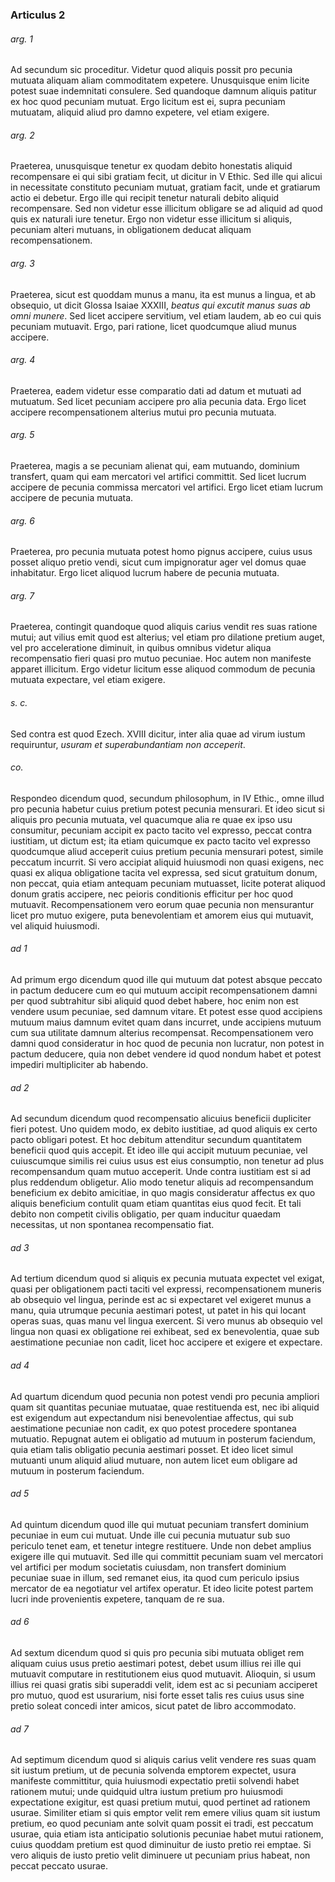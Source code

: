 ### Articulus 2

###### arg. 1
Ad secundum sic proceditur. Videtur quod aliquis possit pro pecunia mutuata aliquam aliam commoditatem expetere. Unusquisque enim licite potest suae indemnitati consulere. Sed quandoque damnum aliquis patitur ex hoc quod pecuniam mutuat. Ergo licitum est ei, supra pecuniam mutuatam, aliquid aliud pro damno expetere, vel etiam exigere.

###### arg. 2
Praeterea, unusquisque tenetur ex quodam debito honestatis aliquid recompensare ei qui sibi gratiam fecit, ut dicitur in V Ethic. Sed ille qui alicui in necessitate constituto pecuniam mutuat, gratiam facit, unde et gratiarum actio ei debetur. Ergo ille qui recipit tenetur naturali debito aliquid recompensare. Sed non videtur esse illicitum obligare se ad aliquid ad quod quis ex naturali iure tenetur. Ergo non videtur esse illicitum si aliquis, pecuniam alteri mutuans, in obligationem deducat aliquam recompensationem.

###### arg. 3
Praeterea, sicut est quoddam munus a manu, ita est munus a lingua, et ab obsequio, ut dicit Glossa Isaiae XXXIII, *beatus qui excutit manus suas ab omni munere*. Sed licet accipere servitium, vel etiam laudem, ab eo cui quis pecuniam mutuavit. Ergo, pari ratione, licet quodcumque aliud munus accipere.

###### arg. 4
Praeterea, eadem videtur esse comparatio dati ad datum et mutuati ad mutuatum. Sed licet pecuniam accipere pro alia pecunia data. Ergo licet accipere recompensationem alterius mutui pro pecunia mutuata.

###### arg. 5
Praeterea, magis a se pecuniam alienat qui, eam mutuando, dominium transfert, quam qui eam mercatori vel artifici committit. Sed licet lucrum accipere de pecunia commissa mercatori vel artifici. Ergo licet etiam lucrum accipere de pecunia mutuata.

###### arg. 6
Praeterea, pro pecunia mutuata potest homo pignus accipere, cuius usus posset aliquo pretio vendi, sicut cum impignoratur ager vel domus quae inhabitatur. Ergo licet aliquod lucrum habere de pecunia mutuata.

###### arg. 7
Praeterea, contingit quandoque quod aliquis carius vendit res suas ratione mutui; aut vilius emit quod est alterius; vel etiam pro dilatione pretium auget, vel pro acceleratione diminuit, in quibus omnibus videtur aliqua recompensatio fieri quasi pro mutuo pecuniae. Hoc autem non manifeste apparet illicitum. Ergo videtur licitum esse aliquod commodum de pecunia mutuata expectare, vel etiam exigere.

###### s. c.
Sed contra est quod Ezech. XVIII dicitur, inter alia quae ad virum iustum requiruntur, *usuram et superabundantiam non acceperit*.

###### co.
Respondeo dicendum quod, secundum philosophum, in IV Ethic., omne illud pro pecunia habetur cuius pretium potest pecunia mensurari. Et ideo sicut si aliquis pro pecunia mutuata, vel quacumque alia re quae ex ipso usu consumitur, pecuniam accipit ex pacto tacito vel expresso, peccat contra iustitiam, ut dictum est; ita etiam quicumque ex pacto tacito vel expresso quodcumque aliud acceperit cuius pretium pecunia mensurari potest, simile peccatum incurrit. Si vero accipiat aliquid huiusmodi non quasi exigens, nec quasi ex aliqua obligatione tacita vel expressa, sed sicut gratuitum donum, non peccat, quia etiam antequam pecuniam mutuasset, licite poterat aliquod donum gratis accipere, nec peioris conditionis efficitur per hoc quod mutuavit. Recompensationem vero eorum quae pecunia non mensurantur licet pro mutuo exigere, puta benevolentiam et amorem eius qui mutuavit, vel aliquid huiusmodi.

###### ad 1
Ad primum ergo dicendum quod ille qui mutuum dat potest absque peccato in pactum deducere cum eo qui mutuum accipit recompensationem damni per quod subtrahitur sibi aliquid quod debet habere, hoc enim non est vendere usum pecuniae, sed damnum vitare. Et potest esse quod accipiens mutuum maius damnum evitet quam dans incurret, unde accipiens mutuum cum sua utilitate damnum alterius recompensat. Recompensationem vero damni quod consideratur in hoc quod de pecunia non lucratur, non potest in pactum deducere, quia non debet vendere id quod nondum habet et potest impediri multipliciter ab habendo.

###### ad 2
Ad secundum dicendum quod recompensatio alicuius beneficii dupliciter fieri potest. Uno quidem modo, ex debito iustitiae, ad quod aliquis ex certo pacto obligari potest. Et hoc debitum attenditur secundum quantitatem beneficii quod quis accepit. Et ideo ille qui accipit mutuum pecuniae, vel cuiuscumque similis rei cuius usus est eius consumptio, non tenetur ad plus recompensandum quam mutuo acceperit. Unde contra iustitiam est si ad plus reddendum obligetur. Alio modo tenetur aliquis ad recompensandum beneficium ex debito amicitiae, in quo magis consideratur affectus ex quo aliquis beneficium contulit quam etiam quantitas eius quod fecit. Et tali debito non competit civilis obligatio, per quam inducitur quaedam necessitas, ut non spontanea recompensatio fiat.

###### ad 3
Ad tertium dicendum quod si aliquis ex pecunia mutuata expectet vel exigat, quasi per obligationem pacti taciti vel expressi, recompensationem muneris ab obsequio vel lingua, perinde est ac si expectaret vel exigeret munus a manu, quia utrumque pecunia aestimari potest, ut patet in his qui locant operas suas, quas manu vel lingua exercent. Si vero munus ab obsequio vel lingua non quasi ex obligatione rei exhibeat, sed ex benevolentia, quae sub aestimatione pecuniae non cadit, licet hoc accipere et exigere et expectare.

###### ad 4
Ad quartum dicendum quod pecunia non potest vendi pro pecunia ampliori quam sit quantitas pecuniae mutuatae, quae restituenda est, nec ibi aliquid est exigendum aut expectandum nisi benevolentiae affectus, qui sub aestimatione pecuniae non cadit, ex quo potest procedere spontanea mutuatio. Repugnat autem ei obligatio ad mutuum in posterum faciendum, quia etiam talis obligatio pecunia aestimari posset. Et ideo licet simul mutuanti unum aliquid aliud mutuare, non autem licet eum obligare ad mutuum in posterum faciendum.

###### ad 5
Ad quintum dicendum quod ille qui mutuat pecuniam transfert dominium pecuniae in eum cui mutuat. Unde ille cui pecunia mutuatur sub suo periculo tenet eam, et tenetur integre restituere. Unde non debet amplius exigere ille qui mutuavit. Sed ille qui committit pecuniam suam vel mercatori vel artifici per modum societatis cuiusdam, non transfert dominium pecuniae suae in illum, sed remanet eius, ita quod cum periculo ipsius mercator de ea negotiatur vel artifex operatur. Et ideo licite potest partem lucri inde provenientis expetere, tanquam de re sua.

###### ad 6
Ad sextum dicendum quod si quis pro pecunia sibi mutuata obliget rem aliquam cuius usus pretio aestimari potest, debet usum illius rei ille qui mutuavit computare in restitutionem eius quod mutuavit. Alioquin, si usum illius rei quasi gratis sibi superaddi velit, idem est ac si pecuniam acciperet pro mutuo, quod est usurarium, nisi forte esset talis res cuius usus sine pretio soleat concedi inter amicos, sicut patet de libro accommodato.

###### ad 7
Ad septimum dicendum quod si aliquis carius velit vendere res suas quam sit iustum pretium, ut de pecunia solvenda emptorem expectet, usura manifeste committitur, quia huiusmodi expectatio pretii solvendi habet rationem mutui; unde quidquid ultra iustum pretium pro huiusmodi expectatione exigitur, est quasi pretium mutui, quod pertinet ad rationem usurae. Similiter etiam si quis emptor velit rem emere vilius quam sit iustum pretium, eo quod pecuniam ante solvit quam possit ei tradi, est peccatum usurae, quia etiam ista anticipatio solutionis pecuniae habet mutui rationem, cuius quoddam pretium est quod diminuitur de iusto pretio rei emptae. Si vero aliquis de iusto pretio velit diminuere ut pecuniam prius habeat, non peccat peccato usurae.

